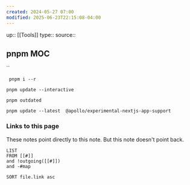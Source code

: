```yaml
---
created: 2024-05-27 07:00
modified: 2025-06-23T22:15:08-04:00
---
```

up:: [[Tools]]
type::
source::
## pnpm MOC

``
```
 pnpm i --r
```

```
pnpm update --interactive
```

```
pnpm outdated
```

```
pnpm update --latest  @apollo/experimental-nextjs-app-support
```

### Links to this page
These notes point directly to this note. But this note doesn't point back.
```dataview
LIST
FROM [[#]]
and !outgoing([[#]])
and -#map

SORT file.link asc
```
